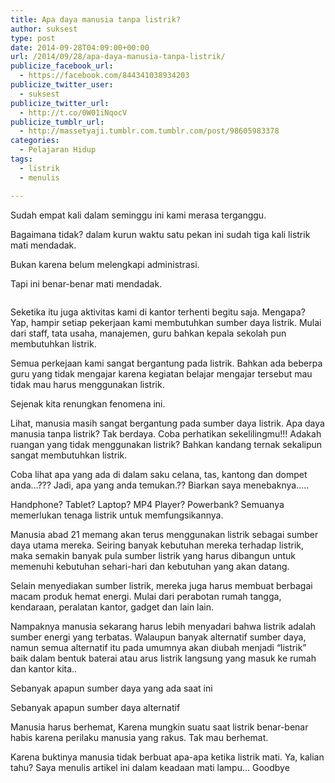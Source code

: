 ```yaml
---
title: Apa daya manusia tanpa listrik?
author: suksest
type: post
date: 2014-09-28T04:09:00+00:00
url: /2014/09/28/apa-daya-manusia-tanpa-listrik/
publicize_facebook_url:
  - https://facebook.com/844341038934203
publicize_twitter_user:
  - suksest
publicize_twitter_url:
  - http://t.co/0W01iNqocV
publicize_tumblr_url:
  - http://massetyaji.tumblr.com.tumblr.com/post/98605983378
categories:
  - Pelajaran Hidup
tags:
  - listrik
  - menulis

---
```

Sudah empat kali dalam seminggu ini kami merasa terganggu.

Bagaimana tidak? dalam kurun waktu satu pekan ini sudah tiga kali listrik mati mendadak.
  
Bukan karena belum melengkapi administrasi.
  
Tapi ini benar-benar mati mendadak.
  
<img class="mcePageBreak mceItemNoResize" src="https://secure.assets.tumblr.com/assets/scripts/vendor/tiny_mce_3_5_10/themes/advanced/img/trans.gif" alt="" /><!--more-->


  
Seketika itu juga aktivitas kami di kantor terhenti begitu saja. Mengapa? Yap, hampir setiap pekerjaan kami membutuhkan sumber daya listrik. Mulai dari staff, tata usaha, manajemen, guru bahkan kepala sekolah pun membutuhkan listrik.
  
Semua perkejaan kami sangat bergantung pada listrik. Bahkan ada beberpa guru yang tidak mengajar karena kegiatan belajar mengajar tersebut mau tidak mau harus menggunakan listrik.

Sejenak kita renungkan fenomena ini.
  
Lihat, manusia masih sangat bergantung pada sumber daya listrik. Apa daya manusia tanpa listrik? Tak berdaya. Coba perhatikan sekelilingmu!!! Adakah ruangan yang tidak menggunakan listrik? Bahkan kandang ternak sekalipun sangat membutuhkan listrik.
  
Coba lihat apa yang ada di dalam saku celana, tas, kantong dan dompet anda&#8230;??? Jadi, apa yang anda temukan.?? Biarkan saya menebaknya&#8230;..
  
Handphone? Tablet? Laptop? MP4 Player? Powerbank? Semuanya memerlukan tenaga listrik untuk memfungsikannya.
  
Manusia abad 21 memang akan terus menggunakan listrik sebagai sumber daya utama mereka. Seiring banyak kebutuhan mereka terhadap listrik, maka semakin banyak pula sumber listrik yang harus dibangun untuk memenuhi kebutuhan sehari-hari dan kebutuhan yang akan datang.
  
Selain menyediakan sumber listrik, mereka juga harus membuat berbagai macam produk hemat energi. Mulai dari perabotan rumah tangga, kendaraan, peralatan kantor, gadget dan lain lain.
  
Nampaknya manusia sekarang harus lebih menyadari bahwa listrik adalah sumber energi yang terbatas. Walaupun banyak alternatif sumber daya, namun semua alternatif itu pada umumnya akan diubah menjadi &#8220;listrik&#8221; baik dalam bentuk baterai atau arus listrik langsung yang masuk ke rumah dan kantor kita..
  
Sebanyak apapun sumber daya yang ada saat ini
  
Sebanyak apapun sumber daya alternatif
  
Manusia harus berhemat, Karena mungkin suatu saat listrik benar-benar habis karena perilaku manusia yang rakus. Tak mau berhemat.

Karena buktinya manusia tidak berbuat apa-apa ketika listrik mati. Ya, kalian tahu? Saya menulis artikel ini dalam keadaan mati lampu&#8230; Goodbye